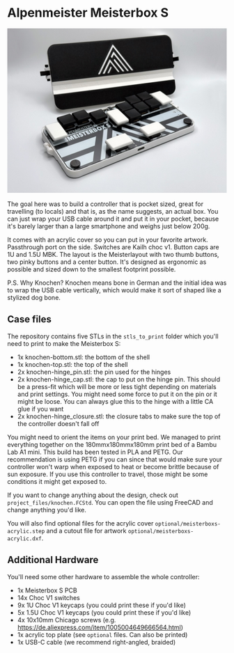 # Alpenmeister Meisterbox S 

![A leverless controller with a shell printed in black and white. The controller has a lid with a white logo on black background and a white groove. To the side of the shell lid a two closure tabs. The controller itself has 14 black or white buttons with low profile keycaps.](pictures/knochen_overview.jpeg "Overview of the Meisterbox S")

The goal here was to build a controller that is pocket sized, great for travelling (to locals) and that is, as the name suggests, an actual box. You can just wrap your USB cable around it and put it in your pocket, because it's barely larger than a large smartphone and weighs just below 200g.

It comes with an acrylic cover so you can put in your favorite artwork. Passthrough port on the side. Switches are Kailh choc v1. Button caps are 1U and 1.5U MBK. The layout is the Meisterlayout with two thumb buttons, two pinky buttons and a center button. It's designed as ergonomic as possible and sized down to the smallest footprint possible.

P.S. Why Knochen? Knochen means bone in German and the initial idea was to wrap the USB cable vertically, which would make it sort of shaped like a stylized dog bone.

## Case files

The repository contains five STLs in the `stls_to_print` folder which you'll need to print to make the Meisterbox S:

* 1x knochen-bottom.stl: the bottom of the shell
* 1x knochen-top.stl: the top of the shell
* 2x knochen-hinge_pin.stl: the pin used for the hinges
* 2x knochen-hinge_cap.stl: the cap to put on the hinge pin. This should be a press-fit which will be more or less tight depending on materials and print settings. You might need some force to put it on the pin or it might be loose. You can always glue this to the hinge with a little CA glue if you want
* 2x knochen-hinge_closure.stl: the closure tabs to make sure the top of the controller doesn't fall off

You might need to orient the items on your print bed. We managed to print everything together on the 180mmx180mmx180mm print bed of a Bambu Lab A1 mini. This build has been tested in PLA and PETG. Our recommendation is using PETG if you can since that would make sure your controller won't warp when exposed to heat or become brittle because of sun exposure. If you use this controller to travel, those might be some conditions it might get exposed to.

If you want to change anything about the design, check out `project_files/knochen.FCStd`. You can open the file using FreeCAD and change anything you'd like.

You will also find optional files for the acrylic cover `optional/meisterboxs-acrylic.step` and a cutout file for artwork `optional/meisterboxs-acrylic.dxf`.

## Additional Hardware

You'll need some other hardware to assemble the whole controller:
* 1x Meisterbox S PCB
* 14x Choc V1 switches
* 9x 1U Choc V1 keycaps (you could print these if you'd like)
* 5x 1.5U Choc V1 keycaps (you could print these if you'd like)
* 4x 10x10mm Chicago screws (e.g. https://de.aliexpress.com/item/1005004649666564.html)
* 1x acrylic top plate (see `optional` files. Can also be printed)
* 1x USB-C cable (we recommend right-angled, braided)



